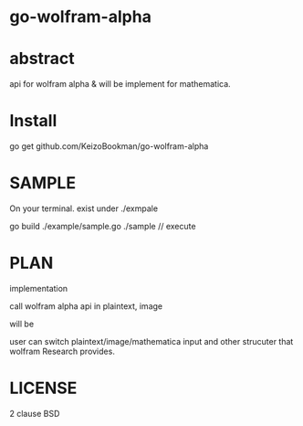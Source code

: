 go-wolfram-alpha
====

abstract
====

api for wolfram alpha & will be implement for mathematica.



Install
====

go get github.com/KeizoBookman/go-wolfram-alpha

SAMPLE
====

On your terminal.
exist under ./exmpale

go build ./example/sample.go
./sample // execute

PLAN
====
implementation

call wolfram alpha api in plaintext, image

will be

user can switch plaintext/image/mathematica input and other strucuter that wolfram Research provides.

LICENSE
====
2 clause BSD
